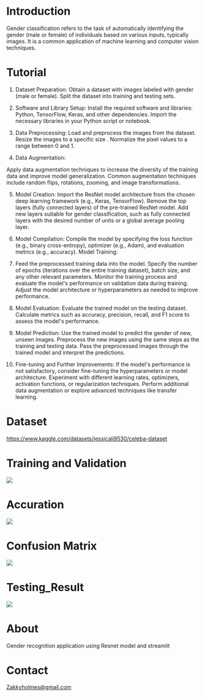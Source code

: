 # Introduction
Gender classification  refers to the task of automatically identifying the gender (male or female) of individuals based on various inputs, typically images. It is a common application of machine learning and computer vision techniques.

# Tutorial
1. Dataset Preparation:
Obtain a dataset with images labeled with gender (male or female).
Split the dataset into training and testing sets.

2. Software and Library Setup:
Install the required software and libraries: Python, TensorFlow, Keras, and other dependencies.
Import the necessary libraries in your Python script or notebook.

3. Data Preprocessing:
Load and preprocess the images from the dataset.
Resize the images to a specific size .
Normalize the pixel values to a range between 0 and 1.

4. Data Augmentation:

Apply data augmentation techniques to increase the diversity of the training data and improve model generalization.
Common augmentation techniques include random flips, rotations, zooming, and image transformations.

5. Model Creation:
Import the ResNet model architecture from the chosen deep learning framework (e.g., Keras, TensorFlow).
Remove the top layers (fully connected layers) of the pre-trained ResNet model.
Add new layers suitable for gender classification, such as fully connected layers with the desired number of units or a global average pooling layer.

6. Model Compilation:
Compile the model by specifying the loss function (e.g., binary cross-entropy), optimizer (e.g., Adam), and evaluation metrics (e.g., accuracy).
Model Training:

7. Feed the preprocessed training data into the model.
Specify the number of epochs (iterations over the entire training dataset), batch size, and any other relevant parameters.
Monitor the training process and evaluate the model's performance on validation data during training.
Adjust the model architecture or hyperparameters as needed to improve performance.

8. Model Evaluation:
Evaluate the trained model on the testing dataset.
Calculate metrics such as accuracy, precision, recall, and F1 score to assess the model's performance.

9. Model Prediction:
Use the trained model to predict the gender of new, unseen images.
Preprocess the new images using the same steps as the training and testing data.
Pass the preprocessed images through the trained model and interpret the predictions.

10. Fine-tuning and Further Improvements:
If the model's performance is not satisfactory, consider fine-tuning the hyperparameters or model architecture.
Experiment with different learning rates, optimizers, activation functions, or regularization techniques.
Perform additional data augmentation or explore advanced techniques like transfer learning.

# Dataset
https://www.kaggle.com/datasets/jessicali9530/celeba-dataset

# Training and Validation
![](training_and_validation.png)

# Accuration
![](accuration.png)

# Confusion Matrix
![](confusion_matrix.png)

# Testing_Result
![](Testing_Result.png)


# About
Gender recognition application using Resnet model and streamlit

# Contact
Zakkyholmes@gmail.com
